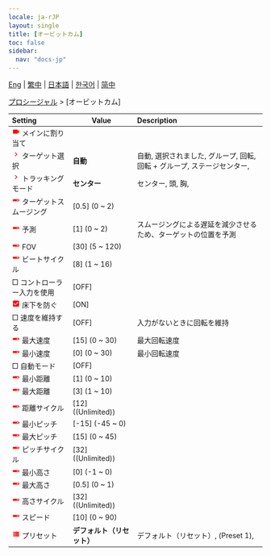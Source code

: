 ```yaml
---
locale: ja-rJP
layout: single
title: [オービットカム]
toc: false
sidebar:
  nav: "docs-jp"
---
```

[Eng](/dancexr/menu/2025.4/motion/orbit_cam) | [繁中](/tw/dancexr/menu/2025.4/motion/orbit_cam) | [日本語](/jp/dancexr/menu/2025.4/motion/orbit_cam) | [한국어](/kr/dancexr/menu/2025.4/motion/orbit_cam) | [简中](/zh/dancexr/menu/2025.4/motion/orbit_cam)

[プロシージャル](../menu#プロシージャル) > [オービットカム]



| Setting | Value | Description |
| :--- | --- | :--- |
| <img src="/images/icon/ic_videocam.png" alt="videocam icon"/> メインに割り当て|| 
| <img src="/images/icon/ic_chevron.png" alt="chevron icon"/> ターゲット選択| **自動** | 自動, 選択されました, グループ, 回転, 回転 + グループ, ステージセンター,  |
| <img src="/images/icon/ic_chevron.png" alt="chevron icon"/> トラッキングモード| **センター** | センター, 頭, 胸,  |
| <img src="/images/icon/ic_slider.png" alt="slider icon"/> ターゲットスムージング| [0.5] (0 ~ 2) | 
| <img src="/images/icon/ic_slider.png" alt="slider icon"/> 予測| [1] (0 ~ 2) | スムージングによる遅延を減少させるため、ターゲットの位置を予測
| <img src="/images/icon/ic_slider.png" alt="slider icon"/> FOV| [30] (5 ~ 120) | 
| <img src="/images/icon/ic_slider.png" alt="slider icon"/> ビートサイクル| [8] (1 ~ 16) | 
|  □ コントローラー入力を使用| [OFF] | 
| <img src="/images/icon/ic_check_on.png" alt="check on icon"/> 床下を防ぐ| [ON] | 
|  □ 速度を維持する| [OFF] | 入力がないときに回転を維持
| <img src="/images/icon/ic_slider.png" alt="slider icon"/> 最大速度| [15] (0 ~ 30) | 最大回転速度
| <img src="/images/icon/ic_slider.png" alt="slider icon"/> 最小速度| [0] (0 ~ 30) | 最小回転速度
|  □ 自動モード| [OFF] | 
| <img src="/images/icon/ic_slider.png" alt="slider icon"/> 最小距離| [1] (0 ~ 10) | 
| <img src="/images/icon/ic_slider.png" alt="slider icon"/> 最大距離| [3] (1 ~ 10) | 
| <img src="/images/icon/ic_slider.png" alt="slider icon"/> 距離サイクル| [12] ((Unlimited)) | 
| <img src="/images/icon/ic_slider.png" alt="slider icon"/> 最小ピッチ| [-15] (-45 ~ 0) | 
| <img src="/images/icon/ic_slider.png" alt="slider icon"/> 最大ピッチ| [15] (0 ~ 45) | 
| <img src="/images/icon/ic_slider.png" alt="slider icon"/> ピッチサイクル| [32] ((Unlimited)) | 
| <img src="/images/icon/ic_slider.png" alt="slider icon"/> 最小高さ| [0] (-1 ~ 0) | 
| <img src="/images/icon/ic_slider.png" alt="slider icon"/> 最大高さ| [0.5] (0 ~ 1) | 
| <img src="/images/icon/ic_slider.png" alt="slider icon"/> 高さサイクル| [32] ((Unlimited)) | 
| <img src="/images/icon/ic_slider.png" alt="slider icon"/> スピード| [10] (0 ~ 90) | 
| <img src="/images/icon/ic_list.png" alt="list icon"/> プリセット| **デフォルト（リセット）** | デフォルト（リセット）, (Preset 1),  |
